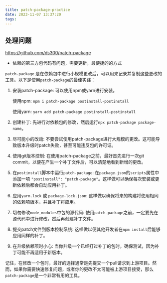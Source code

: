 ```yaml
---
title: patch-package-practice
date: 2023-11-07 13:37:20
tags:
---
```

## 处理问题
https://github.com/ds300/patch-package

- 依赖的第三方包代码有问题，需要更新，最便捷的的方式

`patch-package` 是在依赖包中进行小规模更改后，可以用来记录并复制这些更改的工具。以下是使用`patch-package`的最佳实践：

1. 安装patch-package: 可以使用npm或yarn进行安装。
   
   使用npm: `npm i patch-package postinstall-postinstall`
   
   使用yarn: `yarn add patch-package postinstall-postinstall`

2. 创建补丁: 先进行对依赖包的修改，然后运行`npx patch-package package-name`。

3. 尽可能小的改动: 不要尝试使用patch-package进行大规模的更改。这可能导致版本升级时patch失败，甚至可能违反包的许可证。

4. 使用git版本控制: 在使用patch-package之前，最好首先进行一次git commit，以便在产生一个补丁文件后，可以清楚地看到新增的更改。

5. 在`postinstall`脚本中运行`patch-package`: 在`package.json`的`scripts`属性中添加一项 `"postinstall": "patch-package"`。这样做可以确保每次安装或更新依赖后都会自动应用补丁。

6. 应用`yarn.lock` 或 `package-lock.json`: 这样做以确保将来的构建将使用相同的依赖项版本，并且补丁将应用。

7. 切勿修改`node_modules`中包的源代码: 使用`patch-package`之前，一定要先在源代码中进行修改，然后再创建补丁文件。

8. 提交patch文件到版本控制系统: 这样做以便其他开发者在`npm install`后能够应用同样的补丁。

9. 在升级依赖项时小心: 当你升级一个已经打过补丁的包时，确保测试，因为补丁可能不再适用于新版本。

记住，在修改一个包时，最好的选择通常是先提交一个pull请求到上游项目。然而，如果你需要快速修复问题，或者你的更改不太可能被上游项目接受，那么`patch-package`是一个非常有用的工具。
